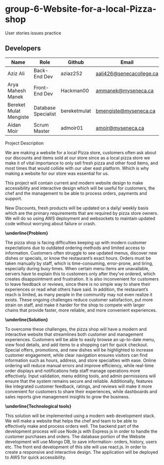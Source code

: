# group-6-Website-for-a-local-Pizza-shop
User stories issues practice

## Developers
| Name                    |   Role                   |     Github    | Email                      |
| ----------------------- | ---------                | ---------     | ---------------------------|
| Aziz Ali                | Back-End Dev             | aziaz252      | aali426@senecacollege.ca   |
| Arya Mahesh Manek       | Front-End Dev            | Hackman00     | ammanek@myseneca.ca        |
| Bereket Mulat Mengiste  | Database Specialist      | bereketmulat  | bmengiste@myseneca.ca      |
| Aidan Moir              | Scrum Master             | admoir01      | amoir@myseneca.ca          |


Project Description 

We are making a website for a local Pizza store, customers often ask about our discounts and items sold at our store since as a local pizza store we make it of vital importance to only sell fresh pizza and other food items, and most times that would collide with our uber east platform. Which is why making a website for our store was essential for us.

This project will contain current and modern website design to make accessibility and interactive design which will be useful for customers, the chef and the management to be able to process orders, payments and support.

New Discounts, fresh products will be updated on a daily/ weekly basis which are the primary requirements that are required by pizza store owners. We will do so using AWS deployment and websockets to maintain updated code without worrying about failure or crash.

**\underline{Problem}**

The pizza shop is facing difficulties keeping up with modern customer expectations due to outdated ordering methods and limited access to information. Customers often struggle to see updated menus, discover new dishes or specials, or know the restaurant’s exact hours. Orders must be taken manually by staff, which is time-consuming, error-prone, and tiring, especially during busy times. When certain menu items are unavailable, servers have to explain this to customers only after they’ve ordered, which creates disappointment and frustration. It is also inconvenient for customers to leave feedback or reviews, since there is no simple way to share their experiences or read what others have said. In addition, the restaurant’s reach is limited, as many people in the community may not even realize it exists. These ongoing challenges reduce customer satisfaction, put more strain on staff, and make it harder for the shop to compete with larger chains that provide faster, more reliable, and more convenient experiences.

**\underline{Solution}**

To overcome these challenges, the pizza shop will have a modern and interactive website that streamlines both customer and management experiences. Customers will be able to easily browse an up-to-date menu, view food details, and add items to a shopping cart for quick checkout. Special offers, promotions, and new dishes will be highlighted to increase customer engagement, while clear navigation ensures visitors can find information such as hours, address, and store specialties with ease. Online ordering will reduce manual errors and improve efficiency, while real-time order displays and notifications help staff manage operations more effectively. Input validation, menu editing tools, and admin permissions will ensure that the system remains secure and reliable. Additionally, features like integrated customer feedback, ratings, and reviews will make it more convenient for customers to share their experiences, while dashboards and sales reports give management insights to grow the business.


**\underline{Technological tools}**

This solution will be implemented using a modern web development stack. We will make a website that helps the chef and team to be able to effectively make and process orders well. The backend part of the development process will use Node.js with Express js in order to handle the customer purchases and orders. The database portion of the Website development will use Mongo DB, to save information- orders, history, users etc. The front end development of this site will use react.js. In order to create a responsive and interactive design. The application will be deployed to AWS for quick accessibility.
